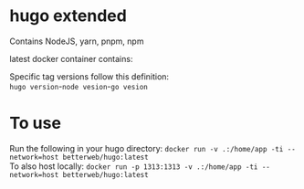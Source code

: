 # hugo extended

Contains NodeJS, yarn, pnpm, npm  

latest docker container contains:


Specific tag versions follow this definition:  
`hugo version`-`node vesion`-`go vesion`

# To use

Run the following in your hugo directory: `docker run -v .:/home/app -ti --network=host betterweb/hugo:latest`  
To also host locally: `docker run -p 1313:1313 -v .:/home/app -ti --network=host betterweb/hugo:latest`  
